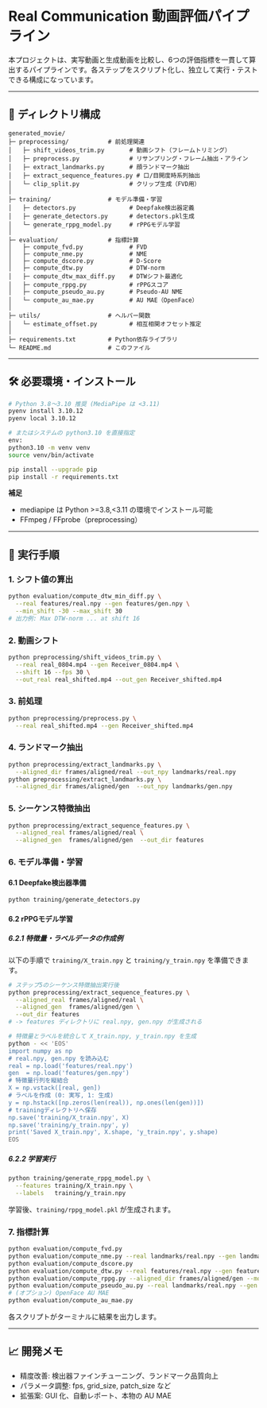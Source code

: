# Real Communication 動画評価パイプライン

本プロジェクトは、実写動画と生成動画を比較し、6つの評価指標を一貫して算出するパイプラインです。各ステップをスクリプト化し、独立して実行・テストできる構成になっています。

---

## 📁 ディレクトリ構成

```plain
generated_movie/
├─ preprocessing/           # 前処理関連
│   ├─ shift_videos_trim.py       # 動画シフト（フレームトリミング）
│   ├─ preprocess.py              # リサンプリング・フレーム抽出・アライン
│   ├─ extract_landmarks.py       # 顔ランドマーク抽出
│   ├─ extract_sequence_features.py # 口/目開度時系列抽出
│   └─ clip_split.py              # クリップ生成（FVD用）
│
├─ training/                # モデル準備・学習
│   ├─ detectors.py               # Deepfake検出器定義
│   ├─ generate_detectors.py      # detectors.pkl生成
│   └─ generate_rppg_model.py     # rPPGモデル学習
│
├─ evaluation/              # 指標計算
│   ├─ compute_fvd.py             # FVD
│   ├─ compute_nme.py             # NME
│   ├─ compute_dscore.py          # D-Score
│   ├─ compute_dtw.py             # DTW-norm
│   ├─ compute_dtw_max_diff.py    # DTWシフト最適化
│   ├─ compute_rppg.py            # rPPGスコア
│   ├─ compute_pseudo_au.py       # Pseudo-AU NME
│   └─ compute_au_mae.py          # AU MAE（OpenFace）
│
├─ utils/                   # ヘルパー関数
│   └─ estimate_offset.py         # 相互相関オフセット推定
│
├─ requirements.txt         # Python依存ライブラリ
└─ README.md                # このファイル
```

---

## 🛠️ 必要環境・インストール

```bash
# Python 3.8～3.10 推奨 (MediaPipe は <3.11)
pyenv install 3.10.12
pyenv local 3.10.12

# またはシステムの python3.10 を直接指定
env:
python3.10 -m venv venv
source venv/bin/activate

pip install --upgrade pip
pip install -r requirements.txt
```

**補足**

* mediapipe は Python >=3.8,<3.11 の環境でインストール可能
* FFmpeg / FFprobe（preprocessing）

---

## 🚀 実行手順

### 1. シフト値の算出

```bash
python evaluation/compute_dtw_min_diff.py \
  --real features/real.npy --gen features/gen.npy \
  --min_shift -30 --max_shift 30
# 出力例: Max DTW-norm ... at shift 16
```

### 2. 動画シフト

```bash
python preprocessing/shift_videos_trim.py \
  --real real_0804.mp4 --gen Receiver_0804.mp4 \
  --shift 16 --fps 30 \
  --out_real real_shifted.mp4 --out_gen Receiver_shifted.mp4
```

### 3. 前処理

```bash
python preprocessing/preprocess.py \
  --real real_shifted.mp4 --gen Receiver_shifted.mp4
```

### 4. ランドマーク抽出

```bash
python preprocessing/extract_landmarks.py \
  --aligned_dir frames/aligned/real --out_npy landmarks/real.npy
python preprocessing/extract_landmarks.py \
  --aligned_dir frames/aligned/gen  --out_npy landmarks/gen.npy
```

### 5. シーケンス特徴抽出

```bash
python preprocessing/extract_sequence_features.py \
  --aligned_real frames/aligned/real \
  --aligned_gen  frames/aligned/gen  --out_dir features
```

### 6. モデル準備・学習

#### 6.1 Deepfake検出器準備

```bash
python training/generate_detectors.py
```

#### 6.2 rPPGモデル学習

##### 6.2.1 特徴量・ラベルデータの作成例

以下の手順で `training/X_train.npy` と `training/y_train.npy` を準備できます。

```bash
# ステップ5のシーケンス特徴抽出実行後
python preprocessing/extract_sequence_features.py \
  --aligned_real frames/aligned/real \
  --aligned_gen  frames/aligned/gen \
  --out_dir features
# -> features ディレクトリに real.npy, gen.npy が生成される

# 特徴量とラベルを統合して X_train.npy, y_train.npy を生成
python - << 'EOS'
import numpy as np
# real.npy, gen.npy を読み込む
real = np.load('features/real.npy')
gen  = np.load('features/gen.npy')
# 特徴量行列を縦結合
X = np.vstack([real, gen])
# ラベルを作成 (0: 実写, 1: 生成)
y = np.hstack([np.zeros(len(real)), np.ones(len(gen))])
# trainingディレクトリへ保存
np.save('training/X_train.npy', X)
np.save('training/y_train.npy', y)
print('Saved X_train.npy', X.shape, 'y_train.npy', y.shape)
EOS
```

##### 6.2.2 学習実行

```bash
python training/generate_rppg_model.py \
  --features training/X_train.npy \
  --labels   training/y_train.npy
```

学習後、`training/rppg_model.pkl` が生成されます。

### 7. 指標計算

```bash
python evaluation/compute_fvd.py
python evaluation/compute_nme.py --real landmarks/real.npy --gen landmarks/gen.npy
python evaluation/compute_dscore.py
python evaluation/compute_dtw.py --real features/real.npy --gen features/gen.npy
python evaluation/compute_rppg.py --aligned_dir frames/aligned/gen --model training/rppg_model.pkl
python evaluation/compute_pseudo_au.py --real landmarks/real.npy --gen landmarks/gen.npy
# (オプション) OpenFace AU MAE
python evaluation/compute_au_mae.py
```

各スクリプトがターミナルに結果を出力します。

---

## 📈 開発メモ

* 精度改善: 検出器ファインチューニング、ランドマーク品質向上
* パラメータ調整: fps, grid\_size, patch\_size など
* 拡張案: GUI 化、自動レポート、本物の AU MAE

